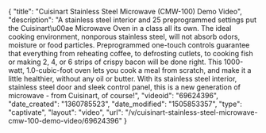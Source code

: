 {
    "title": "Cuisinart Stainless Steel Microwave (CMW-100) Demo Video",
    "description": "A stainless steel interior and 25 preprogrammed settings put the Cuisinart\u00ae Microwave Oven in a class all its own. The ideal cooking environment, nonporous stainless steel, will not absorb odors, moisture or food particles. Preprogrammed one-touch controls guarantee that everything from reheating coffee, to defrosting cutlets, to cooking fish or making 2, 4, or 6 strips of crispy bacon will be done right. This 1000-watt, 1.0-cubic-foot oven lets you cook a meal from scratch, and make it a little healthier, without any oil or butter. With its stainless steel interior, stainless steel door and sleek control panel, this is a new generation of microwave - from Cuisinart, of course!",
    "videoid": "69624396",
    "date_created": "1360785523",
    "date_modified": "1505853357",
    "type": "captivate",
    "layout": "video",
    "url": "\/v\/cuisinart-stainless-steel-microwave-cmw-100-demo-video\/69624396"
}